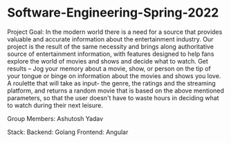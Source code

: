 # Software-Engineering-Spring-2022

Project Goal: 
In the modern world there is a need for a source that provides valuable and accurate information about the entertainment industry. Our project is the result of the same necessity and brings along authoritative source of entertainment information, with features designed to help fans explore the world of movies and shows and decide what to watch. Get results – Jog your memory about a movie, show, or person on the tip of your tongue or binge on information about the movies and shows you love. A roulette that will take as input- the genre, the ratings and the streaming platform, and returns a random movie that is based on the above mentioned parameters, so that the user doesn't have to waste hours in deciding what to watch during their next leisure.

Group Members: 
Ashutosh Yadav 



Stack: 
Backend: Golang
Frontend: Angular
